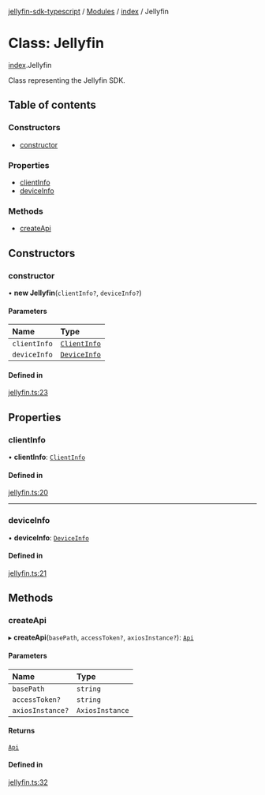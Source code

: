 [jellyfin-sdk-typescript](../README.md) / [Modules](../modules.md) / [index](../modules/index.md) / Jellyfin

# Class: Jellyfin

[index](../modules/index.md).Jellyfin

Class representing the Jellyfin SDK.

## Table of contents

### Constructors

- [constructor](index.Jellyfin.md#constructor)

### Properties

- [clientInfo](index.Jellyfin.md#clientinfo)
- [deviceInfo](index.Jellyfin.md#deviceinfo)

### Methods

- [createApi](index.Jellyfin.md#createapi)

## Constructors

### constructor

• **new Jellyfin**(`clientInfo?`, `deviceInfo?`)

#### Parameters

| Name | Type |
| :------ | :------ |
| `clientInfo` | [`ClientInfo`](../interfaces/index.ClientInfo.md) |
| `deviceInfo` | [`DeviceInfo`](../interfaces/index.DeviceInfo.md) |

#### Defined in

[jellyfin.ts:23](https://github.com/thornbill/jellyfin-sdk-typescript/blob/644c849/src/jellyfin.ts#L23)

## Properties

### clientInfo

• **clientInfo**: [`ClientInfo`](../interfaces/index.ClientInfo.md)

#### Defined in

[jellyfin.ts:20](https://github.com/thornbill/jellyfin-sdk-typescript/blob/644c849/src/jellyfin.ts#L20)

___

### deviceInfo

• **deviceInfo**: [`DeviceInfo`](../interfaces/index.DeviceInfo.md)

#### Defined in

[jellyfin.ts:21](https://github.com/thornbill/jellyfin-sdk-typescript/blob/644c849/src/jellyfin.ts#L21)

## Methods

### createApi

▸ **createApi**(`basePath`, `accessToken?`, `axiosInstance?`): [`Api`](index.Api.md)

#### Parameters

| Name | Type |
| :------ | :------ |
| `basePath` | `string` |
| `accessToken?` | `string` |
| `axiosInstance?` | `AxiosInstance` |

#### Returns

[`Api`](index.Api.md)

#### Defined in

[jellyfin.ts:32](https://github.com/thornbill/jellyfin-sdk-typescript/blob/644c849/src/jellyfin.ts#L32)
